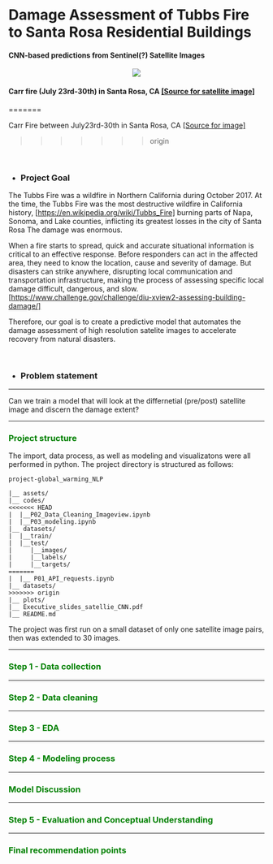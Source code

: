 # Damage Assessment of Tubbs Fire to Santa Rosa Residential Buildings
#### CNN-based predictions from Sentinel(?) Satellite Images

<div style="text-align:center"><img src="plots/NASA-satellite-image-header.png" /></div>

#### Carr fire (July 23rd-30th) in Santa Rosa, CA [[Source for satellite image]](https://www.nasa.gov/image-feature/goddard/2018/nasa-satellite-shows-california-shrouded-in-smoke)
=======

Carr Fire between July23rd-30th in Santa Rosa, CA [[Source for image]](https://www.nasa.gov/image-feature/goddard/2018/nasa-satellite-shows-california-shrouded-in-smoke)
>>>>>>> origin


<br>

- ### Project Goal

The Tubbs Fire was a wildfire in Northern California during October 2017. At the time, the Tubbs Fire was the most destructive wildfire in California history, [https://en.wikipedia.org/wiki/Tubbs_Fire] burning parts of Napa, Sonoma, and Lake counties, inflicting its greatest losses in the city of Santa Rosa The damage was enormous. 

When a fire starts to spread, quick and accurate situational information is critical to an effective response. Before responders can act in the affected area, they need to know the location, cause and severity of damage. But disasters can strike anywhere, disrupting local communication and transportation infrastructure, making the process of assessing specific local damage difficult, dangerous, and slow. [https://www.challenge.gov/challenge/diu-xview2-assessing-building-damage/]

Therefore, our goal is to create a predictive model that automates the damage assessment of high resolution satelite images to accelerate recovery from natural disasters.

<br>

- ### Problem statement
---
Can we train a model that will look at the differnetial (pre/post) satellite image and discern the damage extent?

---

### <span style="color: green">Project structure
    
The import, data process, as well as modeling and visualizatons were all performed in python. The project directory is structured as follows:
```
project-global_warming_NLP
    
|__ assets/
|__ codes/
<<<<<<< HEAD
|  |__P02_Data_Cleaning_Imageview.ipynb
|  |__P03_modeling.ipynb
|__ datasets/
|  |__train/
|  |__test/ 
|     |__images/
|     |__labels/
|     |__targets/
=======
|  |__ P01_API_requests.ipynb  
|__ datasets/
>>>>>>> origin
|__ plots/
|__ Executive_slides_satellie_CNN.pdf
|__ README.md
```

The project was first run on a small dataset of only one satellite image pairs, then was extended to 30 images.

---

  
    
### <span style="color: green">Step 1 - Data collection
    

---    
    
### <span style="color: green">Step 2 - Data cleaning
---
### <span style="color: green"> Step 3 - EDA
--- 
    
### <span style="color: green">Step 4 - Modeling process
---
### <span style="color: green">Model Discussion
---    


### <span style="color: green">Step 5 - Evaluation and Conceptual Understanding
    
---
### <span style="color: green">Final recommendation points

